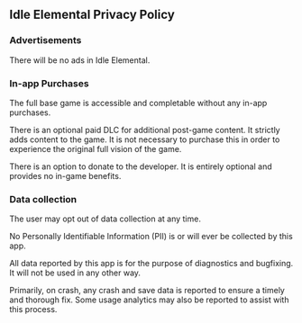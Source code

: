 ## Idle Elemental Privacy Policy


### Advertisements

There will be no ads in Idle Elemental.

### In-app Purchases

The full base game is accessible and completable without any in-app purchases.

There is an optional paid DLC for additional post-game content.
It strictly adds content to the game.
It is not necessary to purchase this in order to experience the original full vision of the game.

There is an option to donate to the developer.
It is entirely optional and provides no in-game benefits.

### Data collection

The user may opt out of data collection at any time.

No Personally Identifiable Information (PII) is or will ever be collected by this app.

All data reported by this app is for the purpose of diagnostics and bugfixing. It will not be used in any other way.

Primarily, on crash, any crash and save data is reported to ensure a timely and thorough fix.
Some usage analytics may also be reported to assist with this process.
